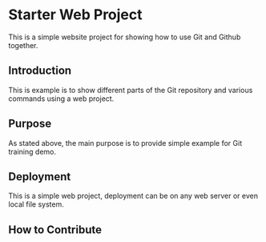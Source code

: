 # Starter Web Project

This is a simple website project for
showing how to use Git and Github together.

## Introduction

This is example is to show different parts
of the Git repository and various commands
using a web project.

## Purpose

As stated above, the main purpose is to
provide simple example for Git training
demo.

## Deployment

This is a simple web project, deployment
can be on any web server or even local
file system.

## How to Contribute
